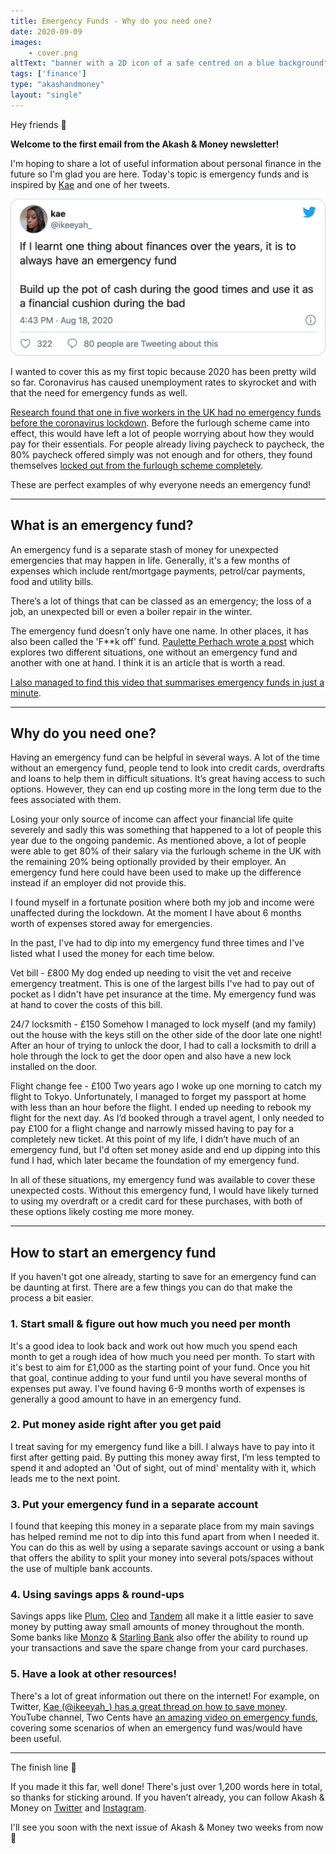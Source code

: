 ```yaml
---
title: Emergency Funds - Why do you need one?
date: 2020-09-09
images: 
    - cover.png
altText: "banner with a 2D icon of a safe centred on a blue background"
tags: ['finance']
type: "akashandmoney"
layout: "single"
---
```


Hey friends 👋

**Welcome to the first email from the Akash & Money newsletter!**

I'm hoping to share a lot of useful information about personal finance in the future so I'm glad you are here. Today's topic is emergency funds and is inspired by [Kae](https://twitter.com/ikeeyah_) and one of her tweets.

![alt-text](kae-emergency-funds-tweet.png)

I wanted to cover this as my first topic because 2020 has been pretty wild so far. Coronavirus has caused unemployment rates to skyrocket and with that the need for emergency funds as well. 

[Research found that one in five workers in the UK had no emergency funds before the coronavirus lockdown](https://www.yourmoney.com/saving-banking/a-fifth-of-uk-workers-had-no-rainy-day-fund-before-covid-19-crisis/). Before the furlough scheme came into effect, this would have left a lot of people worrying about how they would pay for their essentials. For people already living paycheck to paycheck, the 80% paycheck offered simply was not enough and for others, they found themselves [locked out from the furlough scheme completely](https://www.bbc.co.uk/news/uk-53936926).

These are perfect examples of why everyone needs an emergency fund!

------

## What is an emergency fund?
An emergency fund is a separate stash of money for unexpected emergencies that may happen in life. Generally, it's a few months of expenses which include rent/mortgage payments, petrol/car payments, food and utility bills.

There’s a lot of things that can be classed as an emergency; the loss of a job, an unexpected bill or even a boiler repair in the winter.

The emergency fund doesn’t only have one name. In other places, it has also been called the 'F**k off' fund. [Paulette Perhach wrote a post](https://www.thebillfold.com/2016/01/a-story-of-a-fuck-off-fund/) which explores two different situations, one without an emergency fund and another with one at hand. I think it is an article that is worth a read.

[I also managed to find this video that summarises emergency funds in just a minute](https://www.youtube.com/watch?v=R0PdO9CY5Ew).

------

## Why do you need one?
Having an emergency fund can be helpful in several ways. A lot of the time without an emergency fund, people tend to look into credit cards, overdrafts and loans to help them in difficult situations. It’s great having access to such options. However, they can end up costing more in the long term due to the fees associated with them.

Losing your only source of income can affect your financial life quite severely and sadly this was something that happened to a lot of people this year due to the ongoing pandemic. As mentioned above, a lot of people were able to get 80% of their salary via the furlough scheme in the UK with the remaining 20% being optionally provided by their employer. An emergency fund here could have been used to make up the difference instead if an employer did not provide this.

I found myself in a fortunate position where both my job and income were unaffected during the lockdown. At the moment I have about 6 months worth of expenses stored away for emergencies.

In the past, I've had to dip into my emergency fund three times and I've listed what I used the money for each time below.

Vet bill - £800
My dog ended up needing to visit the vet and receive emergency treatment. This is one of the largest bills I've had to pay out of pocket as I didn't have pet insurance at the time. My emergency fund was at hand to cover the costs of this bill.

24/7 locksmith - £150
Somehow I managed to lock myself (and my family) out the house with the keys still on the other side of the door late one night! After an hour of trying to unlock the door, I had to call a locksmith to drill a hole through the lock to get the door open and also have a new lock installed on the door.

Flight change fee - £100
Two years ago I woke up one morning to catch my flight to Tokyo. Unfortunately, I managed to forget my passport at home with less than an hour before the flight. I ended up needing to rebook my flight for the next day. As I’d booked through a travel agent, I only needed to pay £100 for a flight change and narrowly missed having to pay for a completely new ticket. At this point of my life, I didn’t have much of an emergency fund, but I'd often set money aside and end up dipping into this fund I had, which later became the foundation of my emergency fund.

In all of these situations, my emergency fund was available to cover these unexpected costs. Without this emergency fund, I would have likely turned to using my overdraft or a credit card for these purchases, with both of these options likely costing me more money.

------

## How to start an emergency fund
If you haven't got one already, starting to save for an emergency fund can be daunting at first. There are a few things you can do that make the process a bit easier.

### 1. Start small & figure out how much you need per month
It's a good idea to look back and work out how much you spend each month to get a rough idea of how much you need per month. To start with it's best to aim for £1,000 as the starting point of your fund. Once you hit that goal, continue adding to your fund until you have several months of expenses put away. I've found having 6-9 months worth of expenses is generally a good amount to have in an emergency fund.

### 2. Put money aside right after you get paid
I treat saving for my emergency fund like a bill. I always have to pay into it first after getting paid. By putting this money away first, I’m less tempted to spend it and adopted an 'Out of sight, out of mind' mentality with it, which leads me to the next point.

### 3. Put your emergency fund in a separate account
I found that keeping this money in a separate place from my main savings has helped remind me not to dip into this fund apart from when I needed it. You can do this as well by using a separate savings account or using a bank that offers the ability to split your money into several pots/spaces without the use of multiple bank accounts.

### 4. Using savings apps & round-ups
Savings apps like [Plum](https://withplum.com/), [Cleo](https://www.meetcleo.com/) and [Tandem](https://www.tandem.co.uk/) all make it a little easier to save money by putting away small amounts of money throughout the month. Some banks like [Monzo](https://monzo.com/) & [Starling Bank](https://www.starlingbank.com/) also offer the ability to round up your transactions and save the spare change from your card purchases.

### 5. Have a look at other resources!
There's a lot of great information out there on the internet! For example, on Twitter, [Kae (@ikeeyah_) has a great thread on how to save money](https://twitter.com/ikeeyah_/status/1177362024810143744). YouTube channel, Two Cents have [an amazing video on emergency funds](https://www.youtube.com/watch?v=vftjBTjFlzI), covering some scenarios of when an emergency fund was/would have been useful.

------

The finish line 🏁

If you made it this far, well done! There's just over 1,200 words here in total, so thanks for sticking around. If you haven’t already, you can follow Akash & Money on [Twitter](https://twitter.com/akashandmoney/) and [Instagram](https://www.instagram.com/akashandmoney/).

I'll see you soon with the next issue of Akash & Money two weeks from now 👋